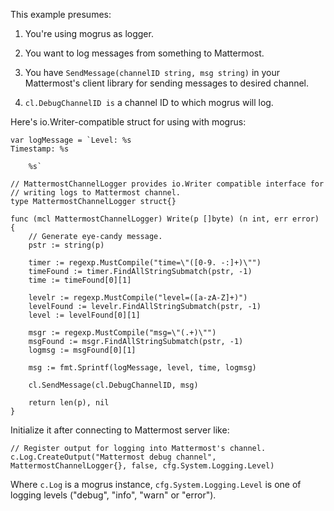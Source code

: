This example presumes:

1. You're using mogrus as logger.

2. You want to log messages from something to Mattermost.

3. You have ``SendMessage(channelID string, msg string)`` in your Mattermost's
client library for sending messages to desired channel.

4. ``cl.DebugChannelID is`` a channel ID to which mogrus will log.

Here's io.Writer-compatible struct for using with mogrus:

```
var logMessage = `Level: %s
Timestamp: %s
 
    %s`
 
// MattermostChannelLogger provides io.Writer compatible interface for
// writing logs to Mattermost channel.
type MattermostChannelLogger struct{}
 
func (mcl MattermostChannelLogger) Write(p []byte) (n int, err error) {
    // Generate eye-candy message.
    pstr := string(p)
 
    timer := regexp.MustCompile("time=\"([0-9. -:]+)\"")
    timeFound := timer.FindAllStringSubmatch(pstr, -1)
    time := timeFound[0][1]
 
    levelr := regexp.MustCompile("level=([a-zA-Z]+)")
    levelFound := levelr.FindAllStringSubmatch(pstr, -1)
    level := levelFound[0][1]
 
    msgr := regexp.MustCompile("msg=\"(.+)\"")
    msgFound := msgr.FindAllStringSubmatch(pstr, -1)
    logmsg := msgFound[0][1]
 
    msg := fmt.Sprintf(logMessage, level, time, logmsg)
 
    cl.SendMessage(cl.DebugChannelID, msg)
 
    return len(p), nil
}
```

Initialize it after connecting to Mattermost server like:

```
// Register output for logging into Mattermost's channel.
c.Log.CreateOutput("Mattermost debug channel", MattermostChannelLogger{}, false, cfg.System.Logging.Level)
```

Where ``c.Log`` is a mogrus instance, ``cfg.System.Logging.Level`` is one of logging levels ("debug", "info", "warn" or "error").